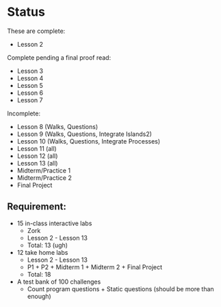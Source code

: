 # Status 

These are complete:

* Lesson 2 

Complete pending a final proof read: 

* Lesson 3
* Lesson 4
* Lesson 5
* Lesson 6
* Lesson 7

Incomplete:

* Lesson 8 (Walks, Questions)
* Lesson 9 (Walks, Questions, Integrate Islands2)
* Lesson 10 (Walks, Questions, Integrate Processes)
* Lesson 11 (all)
* Lesson 12 (all)
* Lesson 13 (all)
* Midterm/Practice 1 
* Midterm/Practice 2 
* Final Project

## Requirement:

* 15 in-class interactive labs 
    * Zork
    * Lesson 2 - Lesson 13 
    * Total: 13 (ugh)
* 12 take home labs 
    * Lesson 2 - Lesson 13 
    * P1 + P2 + Midterm 1 + Midterm 2 + Final Project
    * Total: 18
* A test bank of 100 challenges 
    * Count program questions + Static questions (should be more than enough)
